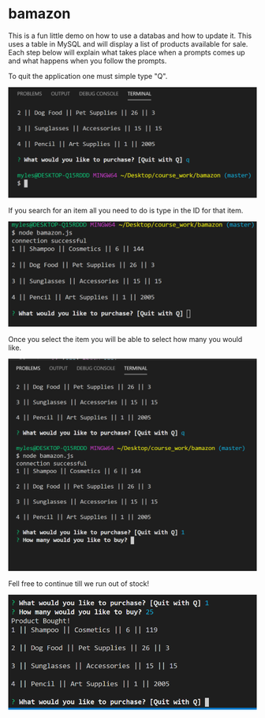 # bamazon
This is a fun little demo on how to use a databas and how to update it. This uses a table in MySQL and will display a list of products available for sale. Each step below will explain what takes place when a prompts comes up and what happens when you follow the prompts.

To quit the application one must simple type "Q".

![Quit](/images/quit.PNG)

If you search for an item all you need to do is type in the ID for that item.

![First-Screen](/images/first-screen.PNG)

Once you select the item you will be able to select how many you would like.

![Purchase](/images/purchase.PNG)

Fell free to continue till we run out of stock!

![Quantity](/images/quantity.PNG)
